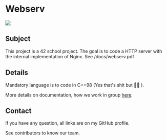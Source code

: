 # Webserv

![](https://i.imgur.com/i3nsMxC.jpg)

## Subject

This project is a 42 school project. The goal is to code a HTTP server with the internal implementation of Nginx.
See /docs/webserv.pdf

## Details

Mandatory language is to code in C++98 (Yes that's shit but :man_shrugging: ).

More details on documentation, how we work in group [here](https://www.notion.so/Documentation-Webserv-320727979ffd4176a7dd5ba41aaadf46).

## Contact

If you have any question, all links are on my GitHub profile.

See contributors to know our team.
